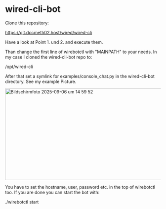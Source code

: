 # wired-cli-bot

Clone this repository:

https://git.docmeth02.host/wired/wired-cli

Have a look at Point 1. und 2. and execute them.

Than change the first line of wirebotctl with "MAINPATH" to your needs. In my case I cloned the wired-cli-bot repo to:

  /opt/wired-cli

After that set a symlink for examples/console_chat.py in the wired-cli-bot directory. See my example Picture.

<img width="1237" height="295" alt="Bildschirmfoto 2025-09-06 um 14 59 52" src="https://github.com/user-attachments/assets/2fc30317-7732-43f0-ad5e-7984b355ca10" />

You have to set the hostname, user, password etc. in the top of wirebotctl too. If you are done you can start the bot with:

  ./wirebotctl start
